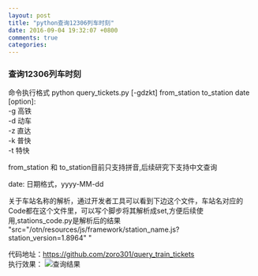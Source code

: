```yaml
---
layout: post
title: "python查询12306列车时刻"
date: 2016-09-04 19:32:07 +0800
comments: true
categories: 
---
```


### 查询12306列车时刻

命令执行格式 python query_tickets.py [-gdzkt] from_station to_station date  
[option]:   
	-g 高铁  
	-d 动车  
	-z 直达  
	-k 普快  
	-t 特快  
	
from_station 和 to_station目前只支持拼音,后续研究下支持中文查询

date: 日期格式，yyyy-MM-dd

关于车站名称的解析，通过开发者工具可以看到下边这个文件，车站名对应的Code都在这个文件里，可以写个脚步将其解析成set,方便后续使用,stations_code.py是解析后的结果  
"src="/otn/resources/js/framework/station_name.js?station_version=1.8964" "

代码地址：https://github.com/zoro301/query_train_tickets  
执行效果： 
![查询结果](/Users/renqiang/Downloads/result.png)

